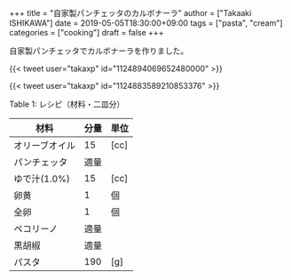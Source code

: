 +++
title = "自家製パンチェッタのカルボナーラ"
author = ["Takaaki ISHIKAWA"]
date = 2019-05-05T18:30:00+09:00
tags = ["pasta", "cream"]
categories = ["cooking"]
draft = false
+++

自家製パンチェッタでカルボナーラを作りました。  

{{< tweet user="takaxp" id="1124894069652480000" >}}  

{{< tweet user="takaxp" id="1124883589210853376" >}}  

<div class="table-caption">
  <span class="table-number">Table 1</span>:
  レシピ（材料・二皿分）
</div>

| 材料      | 分量 | 単位 |
|---------|----|----|
| オリーブオイル | 15  | [cc] |
| パンチェッタ | 適量 |      |
| ゆで汁(1.0%) | 15  | [cc] |
| 卵黄      | 1   | 個   |
| 全卵      | 1   | 個   |
| ペコリーノ | 適量 |      |
| 黒胡椒    | 適量 |      |
| パスタ    | 190 | [g]  |